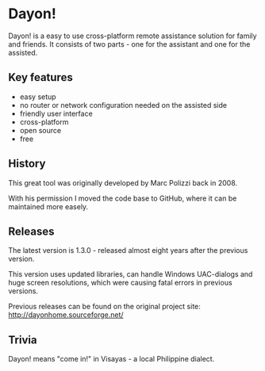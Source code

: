 # Dayon!
Dayon! is a easy to use cross-platform remote assistance solution for family and friends.
It consists of two parts - one for the assistant and one for the assisted.

## Key features

- easy setup
- no router or network configuration needed on the assisted side
- friendly user interface
- cross-platform
- open source
- free

## History

This great tool was originally developed by Marc Polizzi back in 2008.

With his permission I moved the code base to GitHub, where it can be maintained more easely.

## Releases

The latest version is 1.3.0 - released almost eight years after the previous version.

This version uses updated libraries, can handle Windows UAC-dialogs and huge screen resolutions, which were causing fatal errors in previous versions.

Previous releases can be found on the original project site: http://dayonhome.sourceforge.net/

## Trivia

Dayon! means "come in!" in Visayas - a local Philippine dialect. 

